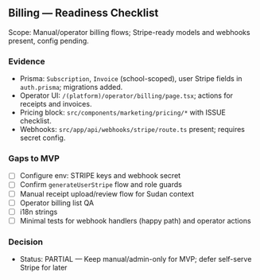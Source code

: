 ## Billing — Readiness Checklist

Scope: Manual/operator billing flows; Stripe-ready models and webhooks present, config pending.

### Evidence

- Prisma: `Subscription`, `Invoice` (school-scoped), user Stripe fields in `auth.prisma`; migrations added.
- Operator UI: `/(platform)/operator/billing/page.tsx`; actions for receipts and invoices.
- Pricing block: `src/components/marketing/pricing/*` with ISSUE checklist.
- Webhooks: `src/app/api/webhooks/stripe/route.ts` present; requires secret config.

### Gaps to MVP

- [ ] Configure env: STRIPE keys and webhook secret
- [ ] Confirm `generateUserStripe` flow and role guards
- [ ] Manual receipt upload/review flow for Sudan context
- [ ] Operator billing list QA
- [ ] i18n strings
- [ ] Minimal tests for webhook handlers (happy path) and operator actions

### Decision

- Status: PARTIAL — Keep manual/admin-only for MVP; defer self-serve Stripe for later



